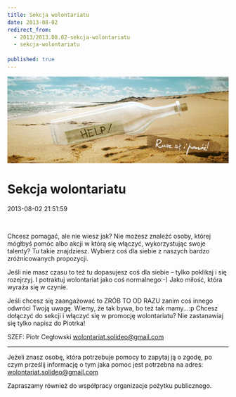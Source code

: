 ```yaml
---
title: Sekcja wolontariatu
date: 2013-08-02
redirect_from: 
  - 2013/2013.08.02-sekcja-wolontariatu
  - sekcja-wolontariatu

published: true
---
```



![/assets/posts/2013/2013-08-02-sekcja-wolontariatu/rusz_sie_i_pomoz02.jpg](/assets/posts/2013/2013-08-02-sekcja-wolontariatu/rusz_sie_i_pomoz02.jpg)

# Sekcja wolontariatu

<time>2013-08-02 21:51:59</time>


 



Chcesz pomagać, ale nie wiesz jak? Nie możesz znaleźć osoby, której mógłbyś pomóc albo akcji w którą się włączyć, wykorzystując swoje talenty? Tu takie znajdziesz. Wybierz coś dla siebie z naszych bardzo zróżnicowanych propozycji.


Jeśli nie masz czasu to też tu dopasujesz coś dla siebie – tylko poklikaj i się rozejrzyj. I potraktuj wolontariat jako coś normalnego:-) Jako miłość, która wyraża się w czynie.


Jeśli chcesz się zaangażować to ZRÓB TO OD RAZU zanim coś innego odwróci Twoją uwagę. Wiemy, że tak bywa, bo też tak mamy...:p Chcesz dołączyć do sekcji i włączyć się w promocję wolontariatu? Nie zastanawiaj się tylko napisz do Piotrka!
 
 SZEF: Piotr Cegłowski
wolontariat.solideo@gmail.com

***


Jeżeli znasz osobę, która potrzebuje pomocy to zapytaj ją o zgodę, po czym prześlij informację o tym jaka pomoc jest potrzebna na adres: wolontariat.solideo@gmail.com



Zapraszamy również do współpracy organizacje pożytku publicznego.



<!--{{json:{"created_date":"2013-08-02 21:51:59","publish_down":"0000-00-00 00:00:00","id":"5258"}}}-->